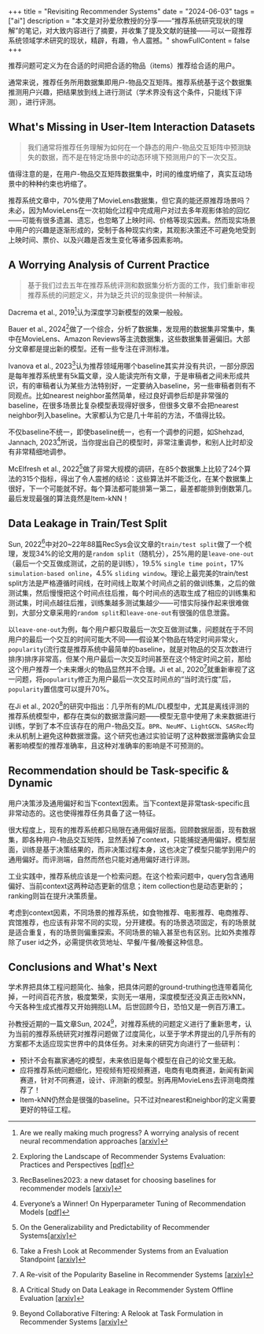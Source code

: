 +++
title = "Revisiting Recommender Systems"
date = "2024-06-03"
tags = ["ai"]
description = "本文是对孙爱欣教授的分享——“推荐系统研究现状的理解”的笔记，对大致内容进行了摘要，并收集了提及文献的链接——可以一窥推荐系统领域学术研究的现状，精辟，有趣，令人震撼。"
showFullContent = false
+++

推荐问题可定义为在合适的时间把合适的物品（items）推荐给合适的用户。

通常来说，推荐任务所用数据集即用户-物品交互矩阵。推荐系统基于这个数据集推测用户兴趣，把结果放到线上进行测试（学术界没有这个条件，只能线下评测），进行评测。

## What's Missing in User-Item Interaction Datasets
> 我们通常将推荐任务理解为如何在一个静态的用户-物品交互矩阵中预测缺失的数据，而不是在特定场景中的动态环境下预测用户的下一次交互。

值得注意的是，在用户-物品交互矩阵数据集中，时间的维度坍缩了，真实互动场景中的种种约束也坍缩了。

推荐系统文章中，70%使用了MovieLens数据集，但它真的能还原推荐场景吗？未必，因为MovieLens在一次初始化过程中完成用户对过去多年观影体验的回忆——可能有很多遗漏、遗忘，也忽略了上映时间、价格等现实因素。然而现实场景中用户的兴趣是逐渐形成的，受制于各种现实约束，其观影决策还不可避免地受到上映时间、票价、以及兴趣是否发生变化等诸多因素影响。

## A Worrying Analysis of Current Practice 
> 基于我们过去五年在推荐系统评测和数据集分析方面的工作，我们重新审视推荐系统的问题定义，并为缺乏共识的现象提供一种解读。

Dacrema et al., 2019[^1]认为深度学习新模型的效果一般般。

Bauer et al., 2024[^2]做了一个综合，分析了数据集，发现用的数据集非常集中，集中在MovieLens、Amazon Reviews等主流数据集，这些数据集普遍偏旧。大部分文章都是提出新的模型。还有一些专注在评测标准。

Ivanova et al., 2023[^3]认为推荐领域用哪个baseline其实并没有共识，一部分原因是每年推荐系统里有5k篇文章，没人能读完所有文章，于是审稿者之间未形成共识，有的审稿者认为某些方法特别好，一定要纳入baseline，另一些审稿者则有不同观点。比如nearest neighbor虽然简单，经过良好调参后却是非常强的baseline，在很多场景比复杂模型表现得好很多，但很多文章不会把nearest neighbor列入baseline。大家都认为它是几十年前的方法，不值得比较。

不仅baseline不统一，即使baseline统一，也有一个调参的问题，如Shehzad, Jannach, 2023[^4]所说，当你提出自己的模型时，非常注重调参，和别人比时却没有非常精细地调参。

McElfresh et al., 2022[^5]做了非常大规模的调研，在85个数据集上比较了24个算法的315个指标，得出了令人震撼的结论：这些算法并不能泛化，在某个数据集上很好，下一个可能就不好。每个算法都可能排第一第二，最差都能排到倒数第几。最后发现最强的算法竟然是Item-kNN！


## Data Leakage in Train/Test Split
Sun, 2022[^6]中对20~22年88篇RecSys会议文章的``train/test split``做了一个梳理，发现34%的论文用的是``random split``（随机分），25%用的是``leave-one-out``（最后一个交互做成测试，之前的是训练），19.5% ``single time point``，17% ``simulation-based online``，4.5% ``sliding window``。理论上最完美的train/test split方法是严格遵循时间线，在时间线上取某个时间点之前的做训练集，之后的做测试集，然后慢慢把这个时间点往后推，每个时间点的选取生成了相应的训练集和测试集，时间点越往后推，训练集越多测试集越少——可惜实际操作起来很难做到，大部分文章采用的``random split``和``leave-one-out``有很强的信息泄露。

以``leave-one-out``为例，每个用户都只取最后一次交互做测试集，问题就在于不同用户的最后一个交互的时间可能大不同——假设某个物品在特定时间非常火，``popularity``(流行度是推荐系统中最简单的baseline，就是对物品的交互次数进行排序)排序非常高，但某个用户最后一次交互时间甚至在这个特定时间之前，那给这个用户推荐一个未来爆火的物品显然并不合理。Ji et al., 2020[^7]就重新审视了这一问题，将``popularity``修正为用户最后一次交互时间点的“当时流行度”后，``popularity``置信度可以提升70%。

在Ji et al., 2020[^8]的研究中指出：几乎所有的ML/DL模型中，尤其是离线评测的推荐系统模型中，都存在类似的数据泄露问题——模型无意中使用了未来数据进行训练，学到了本不应该存在的用户-物品交互。``BPR``、``NeuMF``、``LightGCN``、``SASRec``均未从机制上避免这种数据泄露。这个研究也通过实验证明了这种数据泄露确实会显著影响模型的推荐准确率，且这种对准确率的影响是不可预测的。

## Recommendation should be Task-specific & Dynamic
用户决策涉及通用偏好和当下context因素。当下context是非常task-specific且非常动态的。这也使得推荐任务具备了这一特征。

很大程度上，现有的推荐系统都只局限在通用偏好层面。回顾数据层面，现有数据集，即各种用户-物品交互矩阵，显然丢掉了context，只能捕捉通用偏好。模型层面，训练是基于决策结果的，而非决策过程本身，这也决定了模型只能学到用户的通用偏好。而评测端，自然而然也只能对通用偏好进行评测。

工业实践中，推荐系统应该是一个检索问题。在这个检索问题中，query包含通用偏好、当前context这两种动态更新的信息；item collection也是动态更新的；ranking则旨在提升决策质量。

考虑到context因素，不同场景的推荐系统，如食物推荐、电影推荐、电商推荐、宾馆推荐，也应该有非常不同的实现，分开建模。有的场景选项固定，有的场景就是适合重复，有的场景则偏重探索。不同场景的输入甚至也有区别。比如外卖推荐除了user id之外，必需提供收货地址、早餐/午餐/晚餐这种信息。

## Conclusions and What's Next
学术界把具体工程问题简化、抽象，把具体问题的ground-truthing也连带着简化掉，一时间百花齐放，极度繁荣，实则无一堪用，深度模型还没真正击败kNN，今天各种生成式推荐又开始拥抱LLM。后世回顾今日，恐怕又是一例百万漕工。

孙教授近期的一篇文章Sun, 2024[^9]，对推荐系统的问题定义进行了重新思考，认为当前的推荐系统研究对推荐问题做了过度简化，以至于学术界提出的几乎所有的方案都不太适应现实世界中的具体任务。对未来的研究方向进行了一些研判：
- 预计不会有赢家通吃的模型，未来依旧是每个模型在自己的论文里无敌。
- 应将推荐系统问题细化，短视频有短视频赛道，电商有电商赛道，新闻有新闻赛道，针对不同赛道，设计、评测新的模型。别再用MovieLens去评测电商推荐了！
- Item-kNN仍然会是很强的baseline。只不过对nearest和neighbor的定义需要更好的特征工程。

[^1]: Are we really making much progress? A worrying analysis of recent neural recommendation approaches [[arxiv]](https://arxiv.org/abs/1907.06902)
[^2]: Exploring the Landscape of Recommender Systems Evaluation: Practices and Perspectives [[pdf]](https://arxiv.org/pdf/2311.05232.pdf) 
[^3]: RecBaselines2023: a new dataset for choosing baselines for recommender models [[arxiv]](https://arxiv.org/abs/2306.14292)
[^4]: Everyone’s a Winner! On Hyperparameter Tuning of Recommendation Models [[pdf]](https://dl.acm.org/doi/pdf/10.1145/3604915.3609488)
[^5]: On the Generalizability and Predictability of Recommender Systems[[arxiv]](https://arxiv.org/abs/2206.11886)
[^6]: Take a Fresh Look at Recommender Systems from an Evaluation Standpoint [[arxiv]](https://arxiv.org/abs/2210.04149)
[^7]: A Re-visit of the Popularity Baseline in Recommender Systems [[arxiv]](https://arxiv.org/abs/2005.13829)
[^8]: A Critical Study on Data Leakage in Recommender System Offline Evaluation  [[arxiv]](https://arxiv.org/abs/2010.11060)
[^9]: Beyond Collaborative Filtering: A Relook at Task Formulation in Recommender Systems [[arxiv]](https://arxiv.org/abs/2404.13375)